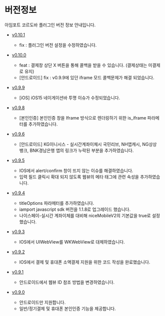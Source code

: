 # 버전정보

아임포트 코르도바 플러그인 버전 정보 안내입니다.

- [v0.10.1](https://github.com/iamport/iamport-cordova/tree/master)
  - fix : 플러그인 버전 설정을 수정하였습니다.

- [v0.10.0](https://github.com/iamport/iamport-cordova/tree/v0.10.0)
  - feat : 결제창 상단 X 버튼을 통해 콜백을 받을 수 있습니다. (결제상태는 미결제로 유지)
  - [안드로이드] fix : v0.9.9에 있던 iframe 모드 콜백문제가 해결 되었습니다.

- [v0.9.9](https://github.com/iamport/iamport-cordova/tree/v0.9.9)
  - [iOS] iOS15 네이게이션바 투명 이슈가 수정되었습니다.
  
- [v0.9.8](https://github.com/iamport/iamport-cordova/tree/v0.9.8)
  - [본인인증] 본인인증 창을 Iframe 방식으로 렌더링하기 위한 is_iframe 파라메터를 추가하였습니다.

- [v0.9.6](https://github.com/iamport/iamport-cordova/tree/v0.9.6)
  - [안드로이드] KG이니시스 - 실시간계좌이체시 국민리브, NH앱캐시, NG상상뱅크, BNK경남은행 앱의 링크가 누락된 부분을 추가하였습니다.

- [v0.9.5](https://github.com/iamport/iamport-cordova/tree/v0.9.5)
  - IOS에서 alert/confirm 창이 뜨지 않는 이슈를 해결하였습니다.
  - 입력 필드 클릭시 확대 되지 않도록 웹뷰의 메타 태그에 관련 속성을 추가하였습니다.

- [v0.9.4](https://github.com/iamport/iamport-cordova/tree/v0.9.4)
  - titleOptions 파라메터를 추가하였습니다.
  - iamport javascript sdk 버전을 1.1.8로 업그레이드 했습니다.
  - 나이스페이-실시간 계좌이체를 대비해 niceMobileV2의 기본값을 true로 설정했습니다.

- [v0.9.3](https://github.com/iamport/iamport-cordova/tree/v0.9.3)
  - IOS에서 UIWebView를 WKWebView로 대체하였습니다.

- [v0.9.2](https://github.com/iamport/iamport-cordova/tree/v0.9.2)
  - IOS에서 결제 및 휴대폰 소액결제 지원을 위한 코드 작성을 완료했습니다.

- [v0.9.1](https://github.com/iamport/iamport-cordova/tree/v0.9.1)
  - 안드로이드에서 웹뷰 ID 참조 방법을 변경하였습니다.

- [v0.9.0](https://github.com/iamport/iamport-cordova/tree/v0.9.0)
  - 안드로이드만 지원합니다.
  - 일반/정기결제 및 휴대폰 본인인증 기능을 제공합니다.